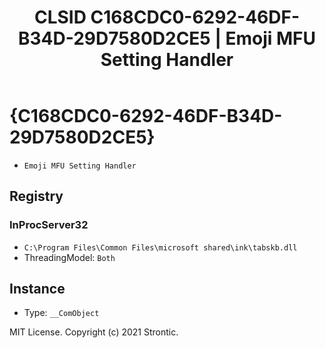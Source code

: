 ﻿---
title: "CLSID C168CDC0-6292-46DF-B34D-29D7580D2CE5 | Emoji MFU Setting Handler"
excerpt: What is COM-Object CLSID C168CDC0-6292-46DF-B34D-29D7580D2CE5?
---

# {C168CDC0-6292-46DF-B34D-29D7580D2CE5}

* `Emoji MFU Setting Handler`

## Registry


### InProcServer32

* `C:\Program Files\Common Files\microsoft shared\ink\tabskb.dll`
* ThreadingModel: `Both`

## Instance

* Type: `__ComObject`

MIT License. Copyright (c) 2021 Strontic.



